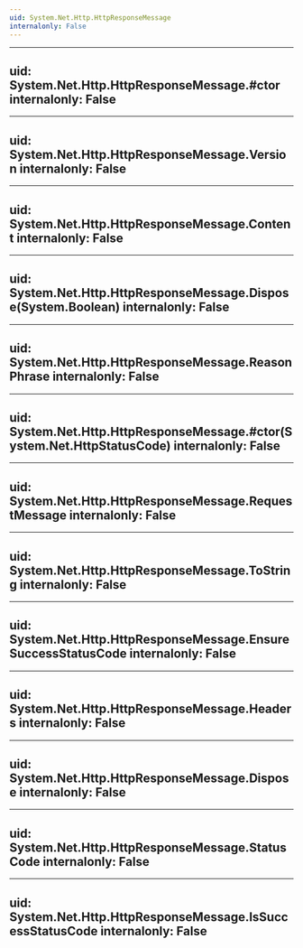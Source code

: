 ```yaml
---
uid: System.Net.Http.HttpResponseMessage
internalonly: False
---
```


---
uid: System.Net.Http.HttpResponseMessage.#ctor
internalonly: False
---

---
uid: System.Net.Http.HttpResponseMessage.Version
internalonly: False
---

---
uid: System.Net.Http.HttpResponseMessage.Content
internalonly: False
---

---
uid: System.Net.Http.HttpResponseMessage.Dispose(System.Boolean)
internalonly: False
---

---
uid: System.Net.Http.HttpResponseMessage.ReasonPhrase
internalonly: False
---

---
uid: System.Net.Http.HttpResponseMessage.#ctor(System.Net.HttpStatusCode)
internalonly: False
---

---
uid: System.Net.Http.HttpResponseMessage.RequestMessage
internalonly: False
---

---
uid: System.Net.Http.HttpResponseMessage.ToString
internalonly: False
---

---
uid: System.Net.Http.HttpResponseMessage.EnsureSuccessStatusCode
internalonly: False
---

---
uid: System.Net.Http.HttpResponseMessage.Headers
internalonly: False
---

---
uid: System.Net.Http.HttpResponseMessage.Dispose
internalonly: False
---

---
uid: System.Net.Http.HttpResponseMessage.StatusCode
internalonly: False
---

---
uid: System.Net.Http.HttpResponseMessage.IsSuccessStatusCode
internalonly: False
---
